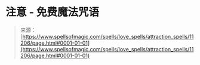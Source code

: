 <!--yml

category: 未分类

date: 2024-06-12 18:48:17

-->

# 注意 - 免费魔法咒语

> 来源：[https://www.spellsofmagic.com/spells/love_spells/attraction_spells/11206/page.html#0001-01-01](https://www.spellsofmagic.com/spells/love_spells/attraction_spells/11206/page.html#0001-01-01)

